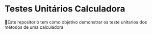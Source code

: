 # Testes Unitários Calculadora

🔎Este repositorio tem como objetivo demonstrar os teste unitarios dos métodos de uma calculadora
